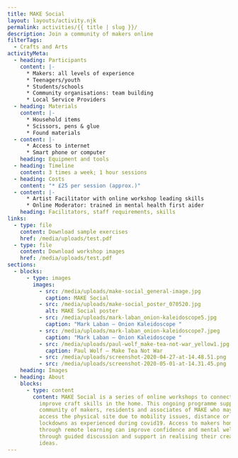 ```yaml
---
title: MAKE Social
layout: layouts/activity.njk
permalink: activities/{{ title | slug }}/
description: Join a community of makers online
filterTags:
  - Crafts and Arts
activityMeta:
  - heading: Participants
    content: |-
      * Makers: all levels of experience
      * Teenagers/youth
      * Students/schools
      * Community organisations: team building
      * Local Service Providers
  - heading: Materials
    content: |-
      * Household items
      * Scissors, pens & glue
      * Found materials
  - content: |-
      * Access to internet
      * Smart phone or computer
    heading: Equipment and tools
  - heading: Timeline
    content: 3 times a week; 1 hour sessions
  - heading: Costs
    content: "* £25 per session (approx.)"
  - content: |-
      * Artist Facilitator with online workshop leading skills
      * Online Moderator: trained in mental health first aider
    heading: Facilitators, staff requirements, skills
links:
  - type: file
    content: Download sample exercises
    href: /media/uploads/test.pdf
  - type: file
    content: Download workshop images
    href: /media/uploads/test.pdf
sections:
  - blocks:
      - type: images
        images:
          - src: /media/uploads/make-social_general-image.jpg
            caption: MAKE Social
          - src: /media/uploads/make-social_poster_070520.jpg
            alt: MAKE Social poster
          - src: /media/uploads/mark-laban_onion-kaleidoscope5.jpg
            caption: "Mark Laban – Onion Kaleidoscope "
          - src: /media/uploads/mark-laban_onion-kaleidoscope7.jpeg
            caption: "Mark Laban – Onion Kaleidoscope "
          - src: /media/uploads/paul-wolf_make-tea-not-war_yellow1.jpg
            caption: Paul Wolf – Make Tea Not War
          - src: /media/uploads/screenshot-2020-04-27-at-14.48.51.png
          - src: /media/uploads/screenshot-2020-05-01-at-14.31.45.png
    heading: Images
  - heading: About
    blocks:
      - type: content
        content: MAKE Social is a series of online workshops to connect, share ideas and
          improve craft skills in the home. This ongoing programme supports the
          community of makers, residents and associates of MAKE who may not
          access the physical site due to mobility issues, distance or under
          lockdowns as experienced during covid19. Access to makers homes
          through remote learning can improve confidence and mental wellbeing
          through guided discussion and support in realising their creative
          ideas.
---
```

